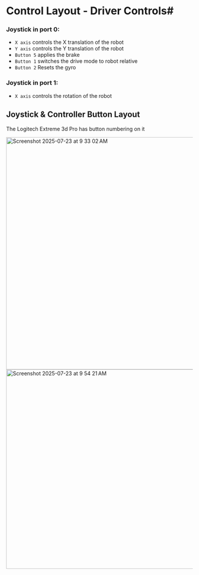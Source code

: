 # Control Layout - Driver Controls#

### Joystick in port 0: ###
* `X axis` controls the X translation of the robot
* `Y axis` controls the Y translation of the robot
* `Button 5` applies the brake
* `Button 1` switches the drive mode to robot relative
* `Button 2` Resets the gyro

### Joystick in port 1: ###
* `X axis` controls the rotation of the robot


## Joystick & Controller Button Layout ##

The Logitech Extreme 3d Pro has button numbering on it

<img width="765" height="627.791878173" alt="Screenshot 2025-07-23 at 9 33 02 AM" src="https://github.com/user-attachments/assets/9804a68b-6f6d-46fe-bb1f-81149f663f4e" />
<img width="765" height="538" alt="Screenshot 2025-07-23 at 9 54 21 AM" src="https://github.com/user-attachments/assets/c2c0e3c8-ce11-4183-b0fc-d2ba2d2bd510" />
